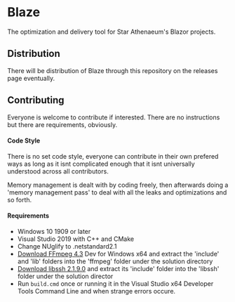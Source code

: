 # Blaze
The optimization and delivery tool for Star Athenaeum's Blazor projects.
## Distribution
There will be distribution of Blaze through this repository on the releases page eventually.
## Contributing
Everyone is welcome to contribute if interested. There are no instructions but there are requirements, obviously.
#### Code Style
There is no set code style, everyone can contribute in their own prefered ways as long as it isnt complicated enough that it isnt universally understood across all contributors.

Memory management is dealt with by coding freely, then afterwards doing a 'memory management pass' to deal with all the leaks and optimizations and so forth.
#### Requirements
- Windows 10 1909 or later
- Visual Studio 2019 with C++ and CMake
- Change NUglify to .netstandard2.1
- [Download FFmpeg 4.3](https://ffmpeg.zeranoe.com/builds/) Dev for Windows x64 and extract the 'include' and 'lib' folders into the 'ffmpeg' folder under the solution directory
- [Download libssh 2.1.9.0](https://www.libssh2.org/) and extract its 'include' folder into the 'libssh' folder under the solution director
- Run ```build.cmd``` once or running it in the Visual Studio x64 Developer Tools Command Line and when strange errors occure.
